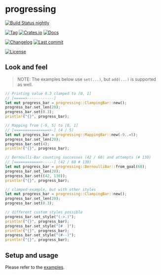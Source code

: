 # progressing

[![Build Status nightly][github/self/actions/badge]][github/self/actions]

[![Tag][github/self/tags/badge]][github/self/tags]
[![Crates.io][crates.io/self/badge]][crates.io/self]
[![Docs][docs.rs/self/badge]][docs.rs/self]

[![Changelog][github/self/blob/changelog/badge]][github/self/blob/changelog]
[![Last commit][github/self/last-commit/badge]][github/self/last-commit]

[![License][github/self/license/badge]][github/self/license]


## Look and feel

> NOTE: The examples below use `set(...)`, but `add(...)` is supported as well.

```rust
// Printing value 0.3 clamped to [0, 1]
// [=====>------------]
let mut progress_bar = progressing::ClampingBar::new();
progress_bar.set_len(20);
progress_bar.set(0.3);
println!("{}", progress_bar);

// Mapping from [-9, 5] to [0, 1]
// [================>-] (4 / 5)
let mut progress_bar = progressing::MappingBar::new(-9..=5);
progress_bar.set_len(20);
progress_bar.set(4);
println!("{}", progress_bar);

// Bernoulli-Bar counting successes (42 / 60) and attempts (# 130)
// [============>-----] (42 / 60 # 130)
let mut progress_bar = progressing::BernoulliBar::from_goal(60);
progress_bar.set_len(20);
progress_bar.set((42, 130));
println!("{}", progress_bar);

// clamped-example, but with other styles
let mut progress_bar = progressing::ClampingBar::new();
progress_bar.set_len(20);
progress_bar.set(0.3);

// different custom styles possible
progress_bar.set_style("(->.)");
println!("{}", progress_bar);
progress_bar.set_style("[#  ]");
println!("{}", progress_bar);
progress_bar.set_style("(#--)");
println!("{}", progress_bar);
```


## Setup and usage

Please refer to the [examples][github/self/tree/examples].


[crates.io/self]: https://crates.io/crates/progressing
[crates.io/self/badge]: https://img.shields.io/crates/v/progressing?style=for-the-badge
[docs.rs/self]: https://docs.rs/progressing/
[docs.rs/self/badge]: https://img.shields.io/crates/v/progressing?color=informational&label=docs&style=for-the-badge
[github/self/actions]: https://github.com/dominicparga/progressing/actions
[github/self/actions/badge]: https://img.shields.io/github/workflow/status/dominicparga/progressing/Rust?label=nightly-build&style=for-the-badge
[github/self/blob/changelog]: https://github.com/dominicparga/progressing/blob/nightly/CHANGELOG.md
[github/self/blob/changelog/badge]: https://img.shields.io/badge/CHANGELOG-nightly-blueviolet?style=for-the-badge
[github/self/last-commit]: https://github.com/dominicparga/progressing/commits
[github/self/last-commit/badge]: https://img.shields.io/github/last-commit/dominicparga/progressing?style=for-the-badge
[github/self/license]: https://github.com/dominicparga/progressing/blob/nightly/LICENSE.md
[github/self/license/badge]: https://img.shields.io/badge/LICENSE-Apache--2.0-green?style=for-the-badge
[github/self/tags]: https://github.com/dominicparga/progressing/tags
[github/self/tags/badge]: https://img.shields.io/github/v/tag/dominicparga/progressing?sort=semver&style=for-the-badge
[github/self/tree/examples]: https://github.com/dominicparga/progressing/tree/nightly/examples
